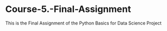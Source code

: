 # Course-5.-Final-Assignment
This is the Final Assignment of the Python Basics for Data Science Project
